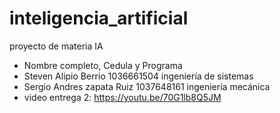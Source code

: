 # inteligencia_artificial
  proyecto de materia IA
 - Nombre completo, Cedula y Programa 
 - Steven Alipio Berrio         1036661504   ingeniería de sistemas
 - Sergio Andres zapata Ruiz    1037648161   ingeniería  mecánica
 - video entrega 2: https://youtu.be/70G1lb8Q5JM
